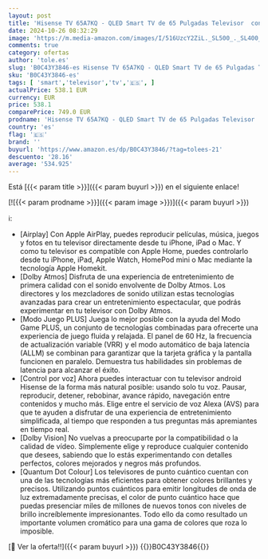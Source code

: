 ```yaml
---
layout: post
title: 'Hisense TV 65A7KQ - QLED Smart TV de 65 Pulgadas Televisor  con Quantum Dot Colour  60Hz VRR  Dolby Vision & Dolby Atmos  Bluetooth & HDMI  Compartir en el televisor  Alexa Built-in  2023 '
date: 2024-10-26 08:32:29
image: 'https://m.media-amazon.com/images/I/516UzcY2ZiL._SL500_._SL400_.jpg'
comments: true
category: ofertas
author: 'tole.es'
slug: 'B0C43Y3846-es Hisense TV 65A7KQ - QLED Smart TV de 65 Pulgadas Televisor...'
sku: 'B0C43Y3846-es'
tags: [ 'smart','televisor','tv','🇪🇸', ]
actualPrice: 538.1 EUR
currency: EUR
price: 538.1
comparePrice: 749.0 EUR
prodname: 'Hisense TV 65A7KQ - QLED Smart TV de 65 Pulgadas Televisor  con Quantum Dot Colour  60Hz VRR  Dolby Vision & Dolby Atmos  Bluetooth & HDMI  Compartir en el televisor  Alexa Built-in  2023 '
country: 'es'
flag: '🇪🇸'
brand: ''
buyurl: 'https://www.amazon.es/dp/B0C43Y3846/?tag=tolees-21'
descuento: '28.16'
average: '534.925'
---
```


Está [{{< param title >}}]({{< param buyurl >}}) en el siguiente enlace!

[![{{< param prodname >}}]({{< param image >}})]({{< param buyurl >}})

ℹ️:

- [Airplay] Con Apple AirPlay, puedes reproducir películas, música, juegos y fotos en tu televisor directamente desde tu iPhone, iPad o Mac. Y como tu televisor es compatible con Apple Home, puedes controlarlo desde tu iPhone, iPad, Apple Watch, HomePod mini o Mac mediante la tecnología Apple Homekit.
- [Dolby Atmos] Disfruta de una experiencia de entretenimiento de primera calidad con el sonido envolvente de Dolby Atmos. Los directores y los mezcladores de sonido utilizan estas tecnologías avanzadas para crear un entretenimiento espectacular, que podrás experimentar en tu televisor con Dolby Atmos.
- [Modo Juego PLUS] Juega lo mejor posible con la ayuda del Modo Game PLUS, un conjunto de tecnologías combinadas para ofrecerte una experiencia de juego fluida y relajada. El panel de 60 Hz, la frecuencia de actualización variable (VRR) y el modo automático de baja latencia (ALLM) se combinan para garantizar que la tarjeta gráfica y la pantalla funcionen en paralelo. Demuestra tus habilidades sin problemas de latencia para alcanzar el éxito.
- [Control por voz] Ahora puedes interactuar con tu televisor android Hisense de la forma más natural posible: usando solo tu voz. Pausar, reproducir, detener, rebobinar, avance rápido, navegación entre contenidos y mucho más. Elige entre el servicio de voz Alexa (AVS) para que te ayuden a disfrutar de una experiencia de entretenimiento simplificada, al tiempo que responden a tus preguntas más apremiantes en tiempo real.
- [Dolby Vision] No vuelvas a preocuparte por la compatibilidad o la calidad de vídeo. Simplemente elige y reproduce cualquier contenido que desees, sabiendo que lo estás experimentando con detalles perfectos, colores mejorados y negros más profundos.
- [Quantum Dot Colour] Los televisores de punto cuántico cuentan con una de las tecnologías más eficientes para obtener colores brillantes y precisos. Utilizando puntos cuánticos para emitir longitudes de onda de luz extremadamente precisas, el color de punto cuántico hace que puedas presenciar miles de millones de nuevos tonos con niveles de brillo increíblemente impresionantes. Todo ello da como resultado un importante volumen cromático para una gama de colores que roza lo imposible.

[🛒 Ver la oferta!!]({{< param buyurl >}})
{{<world>}}B0C43Y3846{{</world>}}
